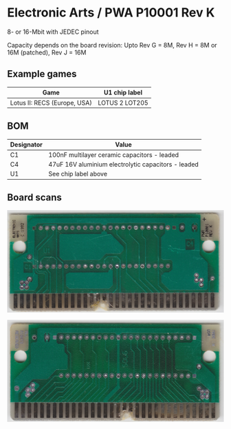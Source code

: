 # Electronic Arts / PWA P10001 Rev K

8- or 16-Mbit with JEDEC pinout

Capacity depends on the board revision: Upto Rev G = 8M, Rev H = 8M or 16M (patched), Rev J = 16M

## Example games

|Game|U1 chip label|
|---|---|
|Lotus II: RECS (Europe, USA)|LOTUS 2 LOT205|

## BOM

|Designator|Value|
|---|---|
|C1|100nF multilayer ceramic capacitors - leaded|
|C4|47uF 16V aluminium electrolytic capacitors - leaded|
|U1|See chip label above|

## Board scans

![Front](board-scans/electronic-arts-pwa-p10001-rev-k-front.jpeg)

![Back](board-scans/electronic-arts-pwa-p10001-rev-k-back.jpeg)
 
